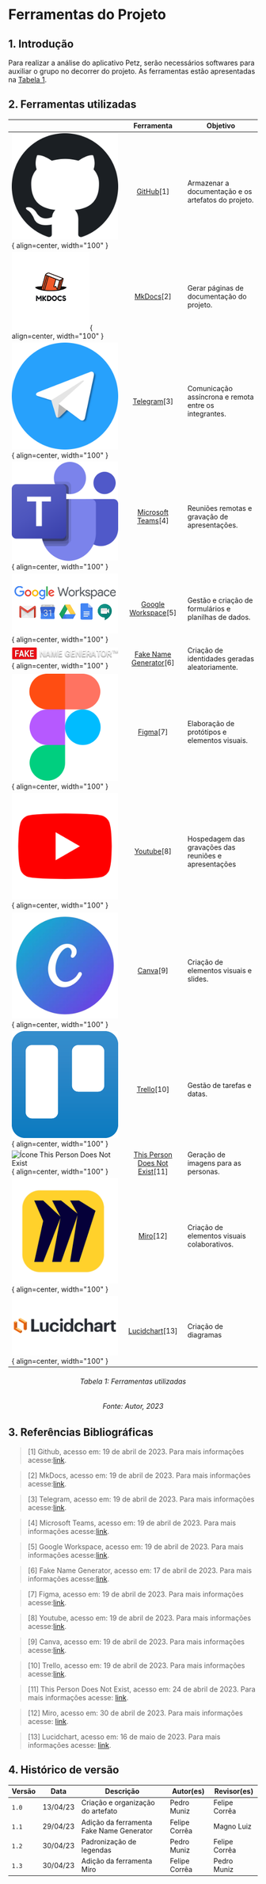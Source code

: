 # Ferramentas do Projeto

## 1. Introdução

Para realizar a análise do aplicativo Petz, serão necessários softwares para auxiliar o grupo no decorrer do projeto. As ferramentas estão apresentadas na [Tabela 1](#ferramentas-utilizadas).

## 2. Ferramentas utilizadas

|                                                                                             |                                      Ferramenta                                       | Objetivo                                              |
| ------------------------------------------------------------------------------------------- | :-----------------------------------------------------------------------------------: | ----------------------------------------------------- |
| ![Ícone GitHub](../assets/ferramentas/github.png){ align=center, width="100" }              |                           [GitHub](https://www.github.com)[1]                            | Armazenar a documentação e os artefatos do projeto.   |
| ![Ícone MkDocs](../assets/ferramentas/mkdocs.png){ align=center, width="100" }              |                           [MkDocs](https://www.mkdocs.org)[2]                            | Gerar páginas de documentação do projeto.             |
| ![Ícone Telegram](../assets/ferramentas/telegram.png){ align=center, width="100" }          |                         [Telegram](https://web.telegram.org/)[3]                         | Comunicação assíncrona e remota entre os integrantes. |
| ![Ícone Microsoft Teams](../assets/ferramentas/teams.png){ align=center, width="100" }      | [Microsoft Teams](https://www.microsoft.com/pt-br/microsoft-365/microsoft-teams/free)[4] | Reuniões remotas e gravação de apresentações.         |
| ![Ícone Google Workspace](../assets/ferramentas/workspace.png){ align=center, width="100" } |             [Google Workspace](https://workspace.google.com/intl/pt-BR/)[5]              | Gestão e criação de formulários e planilhas de dados. |
| ![Ícone Fake Name Generator](../assets/ferramentas/fng.png){ align=center, width="100" }    |               [Fake Name Generator](https://www.fakenamegenerator.com/)[6]               | Criação de identidades geradas aleatoriamente.        |
| ![Ícone Figma](../assets/ferramentas/figma.png){ align=center, width="100" }                |                            [Figma](https://www.figma.com)[7]                             | Elaboração de protótipos e elementos visuais.         |
| ![Ícone Youtube](../assets/ferramentas/youtube.png){ align=center, width="100" }            |                          [Youtube](https://www.youtube.com)[8]                           | Hospedagem das gravações das reuniões e apresentações |
| ![Ícone Canva](../assets/ferramentas/canva.png){ align=center, width="100" }                |                            [Canva](https://www.canva.com)[9]                             | Criação de elementos visuais e slides.                |
| ![Ícone Trello](../assets/ferramentas/trello.png){ align=center, width="100" }              |                           [Trello](https://www.trello.com)[10]                            | Gestão de tarefas e datas.                            |
| ![Ícone This Person Does Not Exist](../assets/ferramentas/tpdne.png){ align=center, width="100" } | [This Person Does Not Exist](https://this-person-does-not-exist.com/en)[11] | Geração de imagens para as personas. |
| ![Ícone Miro](../assets/ferramentas/miro.png){ align=center, width="100" } | [Miro](https://miro.com)[12] | Criação de elementos visuais colaborativos. |
| ![ícone LucidChart](../assets/ferramentas/lucidchart.png){ align=center, width="100" }| [Lucidchart](https://www.lucidchart.com/pages/pt)[13] | Criação de diagramas |

<h6 align = "center"> Tabela 1: Ferramentas utilizadas </h6>
<h6 align = "center"> Fonte: Autor, 2023 </h6>

## 3. Referências Bibliográficas

> [1] Github, acesso em: 19 de abril de 2023. Para mais informações acesse:[link](https://www.github.com).

> [2] MkDocs, acesso em: 19 de abril de 2023. Para mais informações acesse:[link](https://www.mkdocs.org).

> [3] Telegram, acesso em: 19 de abril de 2023. Para mais informações acesse:[link](https://web.telegram.org/).

> [4] Microsoft Teams, acesso em: 19 de abril de 2023. Para mais informações acesse:[link](https://www.microsoft.com/pt-br/microsoft-365/microsoft-teams/free).

> [5] Google Workspace, acesso em: 19 de abril de 2023. Para mais informações acesse:[link](https://workspace.google.com/intl/pt-BR/).

> [6] Fake Name Generator, acesso em: 17 de abril de 2023. Para mais informações acesse:[link](https://www.fakenamegenerator.com/).

> [7] Figma, acesso em: 19 de abril de 2023. Para mais informações acesse:[link](https://www.figma.com).

> [8] Youtube, acesso em: 19 de abril de 2023. Para mais informações acesse:[link](https://www.youtube.com).

> [9] Canva, acesso em: 19 de abril de 2023. Para mais informações acesse:[link](https://www.canva.com).

> [10] Trello, acesso em: 19 de abril de 2023. Para mais informações acesse:[link](https://www.trello.com).

> [11] This Person Does Not Exist, acesso em: 24 de abril de 2023. Para mais informações acesse: [link](https://this-person-does-not-exist.com/en).

> [12] Miro, acesso em: 30 de abril de 2023. Para mais informações acesse: [link](https://miro.com).

> [13] Lucidchart, acesso em: 16 de maio de 2023. Para mais informações acesse: [link](https://www.lucidchart.com/pages/pt).
## 4. Histórico de versão

| Versão | Data     | Descrição                               | Autor(es)     | Revisor(es)   |
| ------ | -------- | --------------------------------------- | ------------- | ------------- |
| `1.0`  | 13/04/23 | Criação e organização do artefato       | Pedro Muniz   | Felipe Corrêa |
| `1.1`  | 29/04/23 | Adição da ferramenta Fake Name Generator | Felipe Corrêa | Magno Luiz    |
|  `1.2`   | 30/04/23 | Padronização de legendas | Pedro Muniz | Felipe Corrêa |
|  `1.3`   | 30/04/23 | Adição da ferramenta Miro | Felipe Corrêa | Pedro Muniz |

